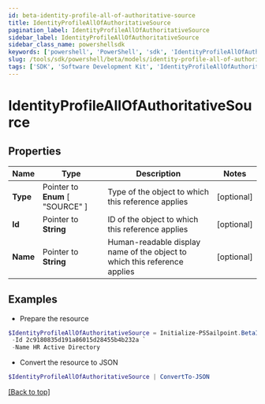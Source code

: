 ```yaml
---
id: beta-identity-profile-all-of-authoritative-source
title: IdentityProfileAllOfAuthoritativeSource
pagination_label: IdentityProfileAllOfAuthoritativeSource
sidebar_label: IdentityProfileAllOfAuthoritativeSource
sidebar_class_name: powershellsdk
keywords: ['powershell', 'PowerShell', 'sdk', 'IdentityProfileAllOfAuthoritativeSource', 'BetaIdentityProfileAllOfAuthoritativeSource'] 
slug: /tools/sdk/powershell/beta/models/identity-profile-all-of-authoritative-source
tags: ['SDK', 'Software Development Kit', 'IdentityProfileAllOfAuthoritativeSource', 'BetaIdentityProfileAllOfAuthoritativeSource']
---
```



# IdentityProfileAllOfAuthoritativeSource

## Properties

Name | Type | Description | Notes
------------ | ------------- | ------------- | -------------
**Type** |  Pointer to  **Enum** [  "SOURCE" ] | Type of the object to which this reference applies | [optional] 
**Id** |  Pointer to **String** | ID of the object to which this reference applies | [optional] 
**Name** |  Pointer to **String** | Human-readable display name of the object to which this reference applies | [optional] 

## Examples

- Prepare the resource
```powershell
$IdentityProfileAllOfAuthoritativeSource = Initialize-PSSailpoint.BetaIdentityProfileAllOfAuthoritativeSource  -Type SOURCE `
 -Id 2c9180835d191a86015d28455b4b232a `
 -Name HR Active Directory
```

- Convert the resource to JSON
```powershell
$IdentityProfileAllOfAuthoritativeSource | ConvertTo-JSON
```


[[Back to top]](#) 

